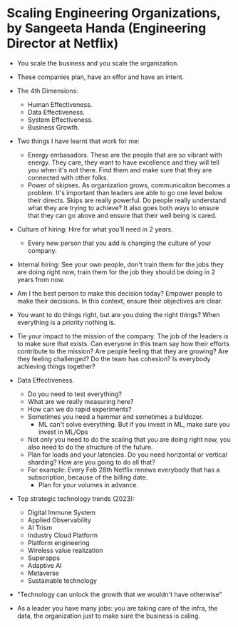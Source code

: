 # Scaling Engineering Organizations, by Sangeeta Handa (Engineering Director at Netflix)
    
- You scale the business and you scale the organization.
- These companies plan, have an effor and have an intent.
- The 4th Dimensions:
    - Human Effectiveness.
    - Data Effectiveness.
    - System Effectiveness.
    - Business Growth.
- Two things I have learnt that work for me:
    - Energy embasadors.
      These are the people that are so vibrant with energy.
      They care, they want to have excellence and they will tell you when it's not there.
      Find them and make sure that they are connected with other folks.
    - Power of skipses.
      As organization grows, communicaiton becomes a problem.
      It's important than leaders are able to go one level below their directs.
      Skips are really powerful. Do people really understand what they are trying to achieve?
      It also goes both ways to ensure that they can go above and ensure that their well being is cared.

- Culture of hiring: Hire for what you'll need in 2 years.
    - Every new person that you add is changing the culture of your company.
- Internal hiring: See your own people, don't train them for the jobs they are doing right now,
  train them for the job they should be doing in 2 years from now.
- Am I the best person to make this decision today? Empower people to make their decisions.
  In this context, ensure their objectives are clear.
- You want to do things right, but are you doing the right things?
  When everything is a priority nothing is.

- Tie your impact to the mission of the company. 
  The job of the leaders is to make sure that exists.
    Can everyone in this team say how their efforts contribute to the mission? 
    Are people feeling that they are growing? Are they feeling challenged?
    Do the team has cohesion? Is everybody achieving things together?
- Data Effectiveness.
  - Do you need to test everything? 
  - What are we really measuring here?
  - How can we do rapid experiments?
  - Sometimes you need a hammer and sometimes a bulldozer.
    - ML can't solve everything. But if you invest in ML, make sure you invest in ML/Ops
  - Not only you need to do the scaling that you are doing right now, you also need to do the structure of the future.
  - Plan for loads and your latencies. Do you need horizontal or vertical sharding? How are you going to do all that?
  - For example: Every Feb 28th Netflix renews everybody that has a subscription, because of the billing date. 
    - Plan for your volumes in advance.
- Top strategic technology trends (2023): 
  - Digital Immune System
  - Applied Observability
  - AI Trism
  - Industry Cloud Platform
  - Platform engineering
  - Wireless value realization
  - Superapps
  - Adaptive AI
  - Metaverse
  - Sustainable technology
- "Technology can unlock the growth that we wouldn't have otherwise"
- As a leader you have many jobs: you are taking care of the infra, the data, the organization
  just to make sure the business is caling.